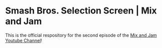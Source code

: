 # Smash Bros. Selection Screen | Mix and Jam

This is the official respository for the second episode of the [Mix and Jam Youtube Channel](https://www.youtube.com/channel/UCLyVUwlB_Hahir_VsKkGPIA)!
